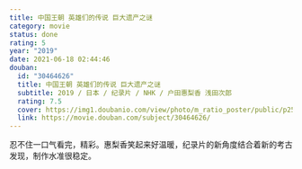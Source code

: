 ```yaml
---
title: 中国王朝 英雄们的传说 巨大遗产之谜
category: movie
status: done
rating: 5
year: "2019"
date: 2021-06-18 02:44:46
douban:
  id: "30464626"
  title: 中国王朝 英雄们的传说 巨大遗产之谜
  subtitle: 2019 / 日本 / 纪录片 / NHK / 户田惠梨香 浅田次郎
  rating: 7.5
  cover: https://img1.doubanio.com/view/photo/m_ratio_poster/public/p2553745818.jpg
  link: https://movie.douban.com/subject/30464626/
---
```


忍不住一口气看完，精彩。惠梨香笑起来好温暖，纪录片的新角度结合着新的考古发现，制作水准很稳定。